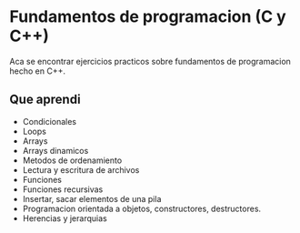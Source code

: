 # Fundamentos de programacion (C y C++)
Aca se encontrar ejercicios practicos sobre fundamentos de programacion hecho en C++.

## Que aprendi
- Condicionales
- Loops
- Arrays
 - Arrays dinamicos
- Metodos de ordenamiento
- Lectura y escritura de archivos
- Funciones
 - Funciones recursivas
- Insertar, sacar elementos de una pila
- Programacion orientada a objetos, constructores, destructores.
- Herencias y jerarquias
